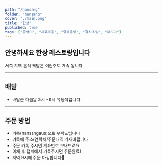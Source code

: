```yaml
---
path: "/hansang"
folder: "hansang"
cover: "./main.png"
title: "한상"
published: true
tags: ["골뱅이", "제육볶음", "닭볶음탕", "갈치조림", "쭈꾸미"]
---
```


## 안녕하세요 한상 레스토랑입니다
서쪽 지역 음식 배달은 이번주도 계속 됩니다

---

## 배달
- 배달은 다음날 3시 - 6시 유동적입니다

---

## 주문 방법
- 카톡(hansangaus)으로 부탁드립니다
- 카톡에 주소/연락처/주문내역 기재바랍니다
- 주문 카톡 주시면 계좌번호 보내드려요
- 이체 후 캡쳐해서 카톡주시면 주문완료!
- 저녁 9시에 주문 마감합니다

